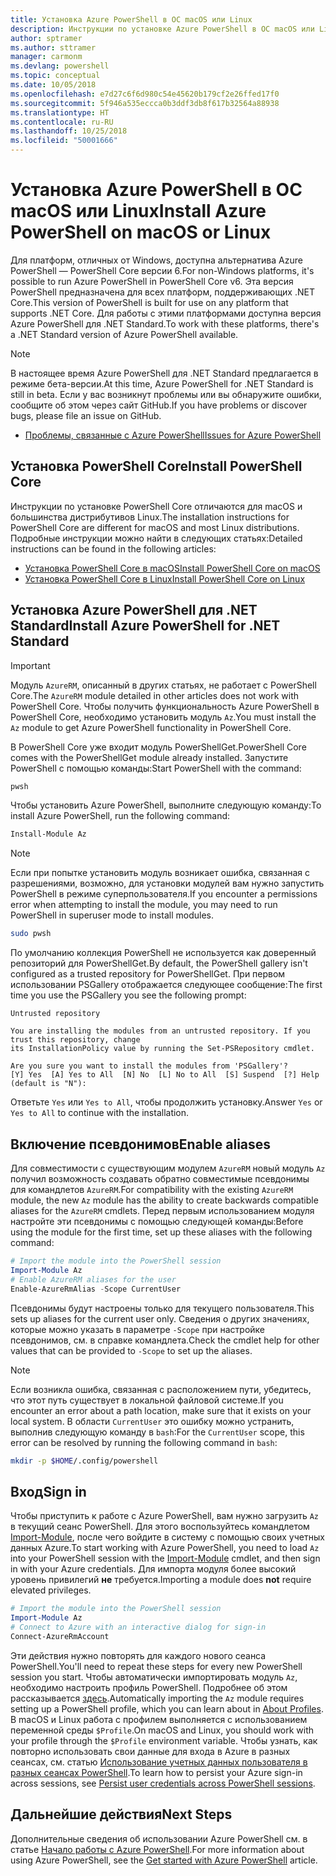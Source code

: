 ```yaml
---
title: Установка Azure PowerShell в ОС macOS или Linux
description: Инструкции по установке Azure PowerShell в ОС macOS или Linux.
author: sptramer
ms.author: sttramer
manager: carmonm
ms.devlang: powershell
ms.topic: conceptual
ms.date: 10/05/2018
ms.openlocfilehash: e7d27c6f6d980c54e45620b179cf2e26ffed17f0
ms.sourcegitcommit: 5f946a535eccca0b3ddf3db8f617b32564a88938
ms.translationtype: HT
ms.contentlocale: ru-RU
ms.lasthandoff: 10/25/2018
ms.locfileid: "50001666"
---
```

# <a name="install-azure-powershell-on-macos-or-linux"></a><span data-ttu-id="5d6e5-103">Установка Azure PowerShell в ОС macOS или Linux</span><span class="sxs-lookup"><span data-stu-id="5d6e5-103">Install Azure PowerShell on macOS or Linux</span></span>

<span data-ttu-id="5d6e5-104">Для платформ, отличных от Windows, доступна альтернатива Azure PowerShell — PowerShell Core версии 6.</span><span class="sxs-lookup"><span data-stu-id="5d6e5-104">For non-Windows platforms, it's possible to run Azure PowerShell in PowerShell Core v6.</span></span> <span data-ttu-id="5d6e5-105">Эта версия PowerShell предназначена для всех платформ, поддерживающих .NET Core.</span><span class="sxs-lookup"><span data-stu-id="5d6e5-105">This version of PowerShell is built for use on any platform that supports .NET Core.</span></span> <span data-ttu-id="5d6e5-106">Для работы с этими платформами доступна версия Azure PowerShell для .NET Standard.</span><span class="sxs-lookup"><span data-stu-id="5d6e5-106">To work with these platforms, there's a .NET Standard version of Azure PowerShell available.</span></span>

> [!NOTE]
> <span data-ttu-id="5d6e5-107">В настоящее время Azure PowerShell для .NET Standard предлагается в режиме бета-версии.</span><span class="sxs-lookup"><span data-stu-id="5d6e5-107">At this time, Azure PowerShell for .NET Standard is still in beta.</span></span>
> <span data-ttu-id="5d6e5-108">Если у вас возникнут проблемы или вы обнаружите ошибки, сообщите об этом через сайт GitHub.</span><span class="sxs-lookup"><span data-stu-id="5d6e5-108">If you have problems or discover bugs, please file an issue on GitHub.</span></span>
>
> * [<span data-ttu-id="5d6e5-109">Проблемы, связанные с Azure PowerShell</span><span class="sxs-lookup"><span data-stu-id="5d6e5-109">Issues for Azure PowerShell</span></span>](https://github.com/azure/azure-docs-powershell/issues)

## <a name="install-powershell-core"></a><span data-ttu-id="5d6e5-110">Установка PowerShell Core</span><span class="sxs-lookup"><span data-stu-id="5d6e5-110">Install PowerShell Core</span></span>

<span data-ttu-id="5d6e5-111">Инструкции по установке PowerShell Core отличаются для macOS и большинства дистрибутивов Linux.</span><span class="sxs-lookup"><span data-stu-id="5d6e5-111">The installation instructions for PowerShell Core are different for macOS and most Linux distributions.</span></span>
<span data-ttu-id="5d6e5-112">Подробные инструкции можно найти в следующих статьях:</span><span class="sxs-lookup"><span data-stu-id="5d6e5-112">Detailed instructions can be found in the following articles:</span></span>

* [<span data-ttu-id="5d6e5-113">Установка PowerShell Core в macOS</span><span class="sxs-lookup"><span data-stu-id="5d6e5-113">Install PowerShell Core on macOS</span></span>](/powershell/scripting/setup/installing-powershell-core-on-macos)
* [<span data-ttu-id="5d6e5-114">Установка PowerShell Core в Linux</span><span class="sxs-lookup"><span data-stu-id="5d6e5-114">Install PowerShell Core on Linux</span></span>](/powershell/scripting/setup/installing-powershell-core-on-linux)

## <a name="install-azure-powershell-for-net-standard"></a><span data-ttu-id="5d6e5-115">Установка Azure PowerShell для .NET Standard</span><span class="sxs-lookup"><span data-stu-id="5d6e5-115">Install Azure PowerShell for .NET Standard</span></span>

> [!IMPORTANT]
> <span data-ttu-id="5d6e5-116">Модуль `AzureRM`, описанный в других статьях, не работает с PowerShell Core.</span><span class="sxs-lookup"><span data-stu-id="5d6e5-116">The `AzureRM` module detailed in other articles does not work with PowerShell Core.</span></span>
> <span data-ttu-id="5d6e5-117">Чтобы получить функциональность Azure PowerShell в PowerShell Core, необходимо установить модуль `Az`.</span><span class="sxs-lookup"><span data-stu-id="5d6e5-117">You must install the `Az` module to get Azure PowerShell functionality in PowerShell Core.</span></span>

<span data-ttu-id="5d6e5-118">В PowerShell Core уже входит модуль PowerShellGet.</span><span class="sxs-lookup"><span data-stu-id="5d6e5-118">PowerShell Core comes with the PowerShellGet module already installed.</span></span> <span data-ttu-id="5d6e5-119">Запустите PowerShell с помощью команды:</span><span class="sxs-lookup"><span data-stu-id="5d6e5-119">Start PowerShell with the command:</span></span>

```bash
pwsh
```

<span data-ttu-id="5d6e5-120">Чтобы установить Azure PowerShell, выполните следующую команду:</span><span class="sxs-lookup"><span data-stu-id="5d6e5-120">To install Azure PowerShell, run the following command:</span></span>

```powershell
Install-Module Az
```

> [!NOTE]
> <span data-ttu-id="5d6e5-121">Если при попытке установить модуль возникает ошибка, связанная с разрешениями, возможно, для установки модулей вам нужно запустить PowerShell в режиме суперпользователя.</span><span class="sxs-lookup"><span data-stu-id="5d6e5-121">If you encounter a permissions error when attempting to install the module, you may need to run PowerShell in superuser mode to install modules.</span></span>
>
> ```bash
> sudo pwsh
> ```

<span data-ttu-id="5d6e5-122">По умолчанию коллекция PowerShell не используется как доверенный репозиторий для PowerShellGet.</span><span class="sxs-lookup"><span data-stu-id="5d6e5-122">By default, the PowerShell gallery isn't configured as a trusted repository for PowerShellGet.</span></span> <span data-ttu-id="5d6e5-123">При первом использовании PSGallery отображается следующее сообщение:</span><span class="sxs-lookup"><span data-stu-id="5d6e5-123">The first time you use the PSGallery you see the following prompt:</span></span>

```output
Untrusted repository

You are installing the modules from an untrusted repository. If you trust this repository, change
its InstallationPolicy value by running the Set-PSRepository cmdlet.

Are you sure you want to install the modules from 'PSGallery'?
[Y] Yes  [A] Yes to All  [N] No  [L] No to All  [S] Suspend  [?] Help (default is "N"):
```

<span data-ttu-id="5d6e5-124">Ответьте `Yes` или `Yes to All`, чтобы продолжить установку.</span><span class="sxs-lookup"><span data-stu-id="5d6e5-124">Answer `Yes` or `Yes to All` to continue with the installation.</span></span>

## <a name="enable-aliases"></a><span data-ttu-id="5d6e5-125">Включение псевдонимов</span><span class="sxs-lookup"><span data-stu-id="5d6e5-125">Enable aliases</span></span>

<span data-ttu-id="5d6e5-126">Для совместимости с существующим модулем `AzureRM` новый модуль `Az` получил возможность создавать обратно совместимые псевдонимы для командлетов `AzureRM`.</span><span class="sxs-lookup"><span data-stu-id="5d6e5-126">For compatibility with the existing `AzureRM` module, the new `Az` module has the ability to create backwards compatible aliases for the `AzureRM` cmdlets.</span></span> <span data-ttu-id="5d6e5-127">Перед первым использованием модуля настройте эти псевдонимы с помощью следующей команды:</span><span class="sxs-lookup"><span data-stu-id="5d6e5-127">Before using the module for the first time, set up these aliases with the following command:</span></span>

```powershell
# Import the module into the PowerShell session
Import-Module Az
# Enable AzureRM aliases for the user
Enable-AzureRmAlias -Scope CurrentUser
```

<span data-ttu-id="5d6e5-128">Псевдонимы будут настроены только для текущего пользователя.</span><span class="sxs-lookup"><span data-stu-id="5d6e5-128">This sets up aliases for the current user only.</span></span> <span data-ttu-id="5d6e5-129">Сведения о других значениях, которые можно указать в параметре `-Scope` при настройке псевдонимов, см. в справке командлета.</span><span class="sxs-lookup"><span data-stu-id="5d6e5-129">Check the cmdlet help for other values that can be provided to `-Scope` to set up the aliases.</span></span>

> [!NOTE]
> <span data-ttu-id="5d6e5-130">Если возникла ошибка, связанная с расположением пути, убедитесь, что этот путь существует в локальной файловой системе.</span><span class="sxs-lookup"><span data-stu-id="5d6e5-130">If you encounter an error about a path location, make sure that it exists on your local system.</span></span> <span data-ttu-id="5d6e5-131">В области `CurrentUser` это ошибку можно устранить, выполнив следующую команду в `bash`:</span><span class="sxs-lookup"><span data-stu-id="5d6e5-131">For the `CurrentUser` scope, this error can be resolved by running the following command in `bash`:</span></span>
>
> ```bash
> mkdir -p $HOME/.config/powershell
> ```

## <a name="sign-in"></a><span data-ttu-id="5d6e5-132">Вход</span><span class="sxs-lookup"><span data-stu-id="5d6e5-132">Sign in</span></span>

<span data-ttu-id="5d6e5-133">Чтобы приступить к работе с Azure PowerShell, вам нужно загрузить `Az` в текущий сеанс PowerShell. Для этого воспользуйтесь командлетом [Import-Module](/powershell/module/Microsoft.PowerShell.Core/Import-Module), после чего войдите в систему с помощью своих учетных данных Azure.</span><span class="sxs-lookup"><span data-stu-id="5d6e5-133">To start working with Azure PowerShell, you need to load `Az` into your PowerShell session with the [Import-Module](/powershell/module/Microsoft.PowerShell.Core/Import-Module) cmdlet, and then sign in with your Azure credentials.</span></span> <span data-ttu-id="5d6e5-134">Для импорта модуля более высокий уровень привилегий __не__ требуется.</span><span class="sxs-lookup"><span data-stu-id="5d6e5-134">Importing a module does __not__ require elevated privileges.</span></span>

```powershell
# Import the module into the PowerShell session
Import-Module Az
# Connect to Azure with an interactive dialog for sign-in
Connect-AzureRmAccount
```

<span data-ttu-id="5d6e5-135">Эти действия нужно повторять для каждого нового сеанса PowerShell.</span><span class="sxs-lookup"><span data-stu-id="5d6e5-135">You'll need to repeat these steps for every new PowerShell session you start.</span></span> <span data-ttu-id="5d6e5-136">Чтобы автоматически импортировать модуль `Az`, необходимо настроить профиль PowerShell. Подробнее об этом рассказывается [здесь](/powershell/module/microsoft.powershell.core/about/about_profiles).</span><span class="sxs-lookup"><span data-stu-id="5d6e5-136">Automatically importing the `Az` module requires setting up a PowerShell profile, which you can learn about in [About Profiles](/powershell/module/microsoft.powershell.core/about/about_profiles).</span></span>
<span data-ttu-id="5d6e5-137">В macOS и Linux работа с профилем выполняется с использованием переменной среды `$Profile`.</span><span class="sxs-lookup"><span data-stu-id="5d6e5-137">On macOS and Linux, you should work with your profile through the `$Profile` environment variable.</span></span> <span data-ttu-id="5d6e5-138">Чтобы узнать, как повторно использовать свои данные для входа в Azure в разных сеансах, см. статью [Использование учетных данных пользователя в разных сеансах PowerShell](context-persistence.md).</span><span class="sxs-lookup"><span data-stu-id="5d6e5-138">To learn how to persist your Azure sign-in across sessions, see [Persist user credentials across PowerShell sessions](context-persistence.md).</span></span>

## <a name="next-steps"></a><span data-ttu-id="5d6e5-139">Дальнейшие действия</span><span class="sxs-lookup"><span data-stu-id="5d6e5-139">Next Steps</span></span>

<span data-ttu-id="5d6e5-140">Дополнительные сведения об использовании Azure PowerShell см. в статье [Начало работы с Azure PowerShell](get-started-azureps.md).</span><span class="sxs-lookup"><span data-stu-id="5d6e5-140">For more information about using Azure PowerShell, see the [Get started with Azure PowerShell](get-started-azureps.md) article.</span></span>
